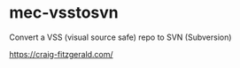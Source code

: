 # mec-vsstosvn

Convert a VSS (visual source safe) repo to SVN (Subversion)

https://craig-fitzgerald.com/
